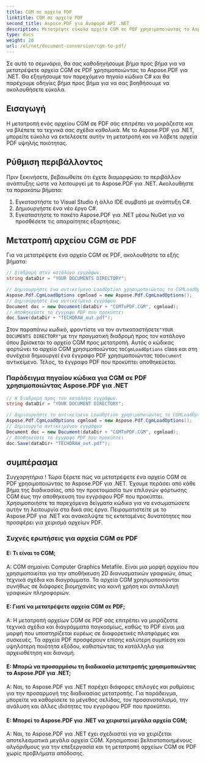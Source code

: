 ```yaml
---
title: CGM σε αρχεία PDF
linktitle: CGM σε αρχεία PDF
second_title: Aspose.PDF για Αναφορά API .NET
description: Μετατρέψτε εύκολα αρχεία CGM σε PDF χρησιμοποιώντας το Aspose.PDF για .NET.
type: docs
weight: 20
url: /el/net/document-conversion/cgm-to-pdf/
---
```

Σε αυτό το σεμινάριο, θα σας καθοδηγήσουμε βήμα προς βήμα για να μετατρέψετε αρχεία CGM σε PDF χρησιμοποιώντας το Aspose.PDF για .NET. Θα εξηγήσουμε τον παρεχόμενο πηγαίο κώδικα C# και θα παρέχουμε οδηγίες βήμα προς βήμα για να σας βοηθήσουμε να ακολουθήσετε εύκολα.

## Εισαγωγή

Η μετατροπή ενός αρχείου CGM σε PDF σάς επιτρέπει να μοιράζεστε και να βλέπετε τα τεχνικά σας σχέδια καθολικά. Με το Aspose.PDF για .NET, μπορείτε εύκολα να εκτελέσετε αυτήν τη μετατροπή και να λάβετε αρχεία PDF υψηλής ποιότητας.

## Ρύθμιση περιβάλλοντος

Πριν ξεκινήσετε, βεβαιωθείτε ότι έχετε διαμορφώσει το περιβάλλον ανάπτυξης ώστε να λειτουργεί με το Aspose.PDF για .NET. Ακολουθήστε τα παρακάτω βήματα:

1. Εγκαταστήστε το Visual Studio ή άλλο IDE συμβατό με ανάπτυξη C#.
2. Δημιουργήστε ένα νέο έργο C#.
3. Εγκαταστήστε το πακέτο Aspose.PDF για .NET μέσω NuGet για να προσθέσετε τις απαραίτητες εξαρτήσεις.

## Μετατροπή αρχείου CGM σε PDF

Για να μετατρέψετε ένα αρχείο CGM σε PDF, ακολουθήστε τα εξής βήματα:

```csharp
// Διαδρομή στον κατάλογο εγγράφων.
string dataDir = "YOUR DOCUMENTS DIRECTORY";

// Δημιουργήστε ένα αντικείμενο LoadOption χρησιμοποιώντας το CGMLoadOption
Aspose.Pdf.CgmLoadOptions cgmload = new Aspose.Pdf.CgmLoadOptions();
// Δημιουργήστε ένα αντικείμενο εγγράφου
Document doc = new Document(dataDir + "CGMToPDF.CGM", cgmload);
// Αποθηκεύστε το έγγραφο PDF που προκύπτει
doc.Save(dataDir + "TECHDRAW_out.pdf");
```

 Στον παραπάνω κωδικό, φροντίστε να τον αντικαταστήσετε`"YOUR DOCUMENTS DIRECTORY"`με την πραγματική διαδρομή προς τον κατάλογο όπου βρίσκεται το αρχείο CGM προς μετατροπή. Αυτός ο κώδικας φορτώνει το αρχείο CGM χρησιμοποιώντας το`CgmLoadOptions` class και στη συνέχεια δημιουργεί ένα έγγραφο PDF χρησιμοποιώντας το`Document` αντικείμενο. Τέλος, το έγγραφο PDF που προκύπτει αποθηκεύεται.

### Παράδειγμα πηγαίου κώδικα για CGM σε PDF χρησιμοποιώντας Aspose.PDF για .NET

```csharp
// Η διαδρομή προς τον κατάλογο εγγράφων.
string dataDir = "YOUR DOCUMENT DIRECTORY";

// Δημιουργήστε το αντικείμενο LoadOption χρησιμοποιώντας το CGMLoadOption
Aspose.Pdf.CgmLoadOptions cgmload = new Aspose.Pdf.CgmLoadOptions();
// Δημιουργία αντικειμένου εγγράφου
Document doc = new Document(dataDir + "CGMToPDF.CGM", cgmload);
// Αποθηκεύστε το έγγραφο PDF που προκύπτει
doc.Save(dataDir+ "TECHDRAW_out.pdf");
```

## συμπέρασμα

Συγχαρητήρια ! Τώρα ξέρετε πώς να μετατρέψετε ένα αρχείο CGM σε PDF χρησιμοποιώντας το Aspose.PDF για .NET. Έχουμε περάσει από κάθε βήμα της διαδικασίας, από την προετοιμασία των επιλογών φόρτωσης CGM έως την αποθήκευση του εγγράφου PDF που προκύπτει. Χρησιμοποιήστε τα παρεχόμενα δείγματα κώδικα για να ενσωματώσετε αυτήν τη λειτουργία στα δικά σας έργα. Πειραματιστείτε με το Aspose.PDF για .NET και ανακαλύψτε τις εκτεταμένες δυνατότητες που προσφέρει για χειρισμό αρχείων PDF.

### Συχνές ερωτήσεις για αρχεία CGM σε PDF

#### Ε: Τι είναι το CGM;

A: CGM σημαίνει Computer Graphics Metafile. Είναι μια μορφή αρχείου που χρησιμοποιείται για την αποθήκευση 2D διανυσματικών γραφικών, όπως τεχνικά σχέδια και διαγράμματα. Τα αρχεία CGM χρησιμοποιούνται συνήθως σε διάφορες βιομηχανίες για κοινή χρήση και ανταλλαγή γραφικών πληροφοριών.

#### Ε: Γιατί να μετατρέψετε αρχεία CGM σε PDF;

Α: Η μετατροπή αρχείων CGM σε PDF σάς επιτρέπει να μοιράζεστε τεχνικά σχέδια και διαγράμματα παγκοσμίως, καθώς το PDF είναι μια μορφή που υποστηρίζεται ευρέως σε διαφορετικές πλατφόρμες και συσκευές. Τα αρχεία PDF προσφέρουν επίσης καλύτερη συμπίεση και υψηλότερη ποιότητα εξόδου, καθιστώντας τα κατάλληλα για αρχειοθέτηση και διανομή.

#### Ε: Μπορώ να προσαρμόσω τη διαδικασία μετατροπής χρησιμοποιώντας το Aspose.PDF για .NET;

Α: Ναι, το Aspose.PDF για .NET παρέχει διάφορες επιλογές και ρυθμίσεις για την προσαρμογή της διαδικασίας μετατροπής. Για παράδειγμα, μπορείτε να καθορίσετε το μέγεθος σελίδας, τον προσανατολισμό, την ανάλυση και άλλες ιδιότητες του εγγράφου PDF που προκύπτει.

#### Ε: Μπορεί το Aspose.PDF για .NET να χειριστεί μεγάλα αρχεία CGM;

Α: Ναι, το Aspose.PDF για .NET έχει σχεδιαστεί για να χειρίζεται αποτελεσματικά μεγάλα αρχεία CGM. Χρησιμοποιεί βελτιστοποιημένους αλγόριθμους για την επεξεργασία και τη μετατροπή αρχείων CGM σε PDF χωρίς προβλήματα απόδοσης.